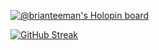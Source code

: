 [![@brianteeman's Holopin board](https://holopin.me/brianteeman)](https://holopin.io/@brianteeman)

[![GitHub Streak](https://github-readme-streak-stats.herokuapp.com?user=brianteeman&date_format=M%20j%5B%2C%20Y%5D)](https://git.io/streak-stats)
